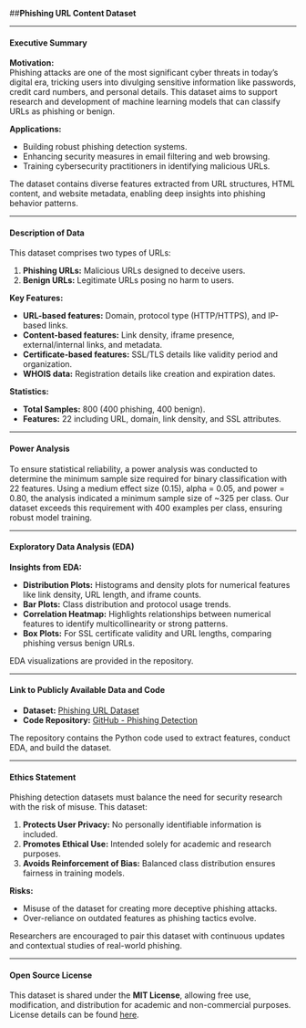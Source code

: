 ##**Phishing URL Content Dataset**

---

#### **Executive Summary**

**Motivation:**  
Phishing attacks are one of the most significant cyber threats in today’s digital era, tricking users into divulging sensitive information like passwords, credit card numbers, and personal details. This dataset aims to support research and development of machine learning models that can classify URLs as phishing or benign. 

**Applications:**  
- Building robust phishing detection systems.  
- Enhancing security measures in email filtering and web browsing.  
- Training cybersecurity practitioners in identifying malicious URLs.  

The dataset contains diverse features extracted from URL structures, HTML content, and website metadata, enabling deep insights into phishing behavior patterns.

---

#### **Description of Data**

This dataset comprises two types of URLs:  
1. **Phishing URLs:** Malicious URLs designed to deceive users.
2. **Benign URLs:** Legitimate URLs posing no harm to users.

**Key Features:**  
- **URL-based features:** Domain, protocol type (HTTP/HTTPS), and IP-based links.  
- **Content-based features:** Link density, iframe presence, external/internal links, and metadata.  
- **Certificate-based features:** SSL/TLS details like validity period and organization.  
- **WHOIS data:** Registration details like creation and expiration dates.

**Statistics:**  
- **Total Samples:** 800 (400 phishing, 400 benign).  
- **Features:** 22 including URL, domain, link density, and SSL attributes.

---

#### **Power Analysis**

To ensure statistical reliability, a power analysis was conducted to determine the minimum sample size required for binary classification with 22 features. Using a medium effect size (0.15), alpha = 0.05, and power = 0.80, the analysis indicated a minimum sample size of ~325 per class. Our dataset exceeds this requirement with 400 examples per class, ensuring robust model training.

---

#### **Exploratory Data Analysis (EDA)**

**Insights from EDA:**  
- **Distribution Plots:** Histograms and density plots for numerical features like link density, URL length, and iframe counts.
- **Bar Plots:** Class distribution and protocol usage trends.
- **Correlation Heatmap:** Highlights relationships between numerical features to identify multicollinearity or strong patterns.
- **Box Plots:** For SSL certificate validity and URL lengths, comparing phishing versus benign URLs.

EDA visualizations are provided in the repository.

---

#### **Link to Publicly Available Data and Code**

- **Dataset:** [Phishing URL Dataset](https://www.kaggle.com/datasets/aaditeypillai/phishing-website-content-dataset/data)  
- **Code Repository:** [GitHub - Phishing Detection](https://github.com/aaditey932/Phishing-URL-Content-Dataset)  

The repository contains the Python code used to extract features, conduct EDA, and build the dataset.

---

#### **Ethics Statement**

Phishing detection datasets must balance the need for security research with the risk of misuse. This dataset:  
1. **Protects User Privacy:** No personally identifiable information is included.  
2. **Promotes Ethical Use:** Intended solely for academic and research purposes.  
3. **Avoids Reinforcement of Bias:** Balanced class distribution ensures fairness in training models.

**Risks:**  
- Misuse of the dataset for creating more deceptive phishing attacks.  
- Over-reliance on outdated features as phishing tactics evolve.

Researchers are encouraged to pair this dataset with continuous updates and contextual studies of real-world phishing.

---

#### **Open Source License**

This dataset is shared under the **MIT License**, allowing free use, modification, and distribution for academic and non-commercial purposes. License details can be found [here](https://opensource.org/licenses/MIT).

